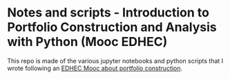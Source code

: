 # Notes and scripts - Introduction to Portfolio Construction and Analysis with Python (Mooc EDHEC)

This repo is made of the various jupyter notebooks and python scripts that I wrote following an [EDHEC Mooc about portfolio construction](https://coursera.org/learn/introduction-portfolio-construction-python).
